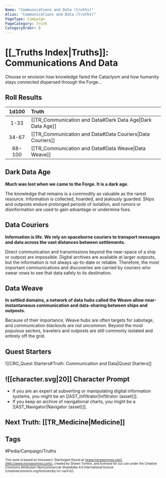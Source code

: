 ```yaml
---
Name: "Communications and Data (truths)"
Alias: "Communications and Data (truths)"
PageType: Campaign
PageCategory: Truth
CategoryOrder: 8
---
```

#  [[_Truths Index|Truths]]: Communications And Data
Choose or envision how knowledge fared the Cataclysm and how humanity stays connected dispersed through the Forge...
## Roll Results
| 1d100 | Truth |
|:---:|:--- |
| 1-33 | [[TR_Communication and Data#Dark Data Age\|Dark Data Age]]  |
| 34-67 | [[TR_Communication and Data#Data Couriers\|Data Couriers]] |
| 68-100 | [[TR_Communication and Data#Data Weave\|Data Weave]] |

## Dark Data Age
**Much was lost when we came to the Forge. It is a dark age.** 
 
The knowledge that remains is a commodity as valuable as the rarest resource. Information is collected, hoarded, and jealously guarded. Ships and outposts endure prolonged periods of isolation, and rumors or disinformation are used to gain advantage or undermine foes.


## Data Couriers
**Information is life. We rely on spaceborne couriers to transport messages and data across the vast distances between settlements.** 
 
Direct communication and transmissions beyond the near-space of a ship or outpost are impossible. Digital archives are available at larger outposts, but the information is not always up-to-date or reliable. Therefore, the most important communications and discoveries are carried by couriers who swear vows to see that data safely to its destination.


## Data Weave
**In settled domains, a network of data hubs called the Weave allow near-instantaneous communication and data-sharing between ships and outposts.** 
 
Because of their importance, Weave hubs are often targets for sabotage, and communication blackouts are not uncommon. Beyond the most populous sectors, travelers and outposts are still commonly isolated and entirely off the grid.

## Quest Starters
![[CRG_Quest Starters#Truth: Communication and Data|Quest Starters]]

## ![[character.svg|20]] Character Prompt
- If you are an expert at subverting or manipulating digital information systems, you might be an [[AST_Infiltrator|Infiltrator (asset)]].
- If you keep an archive of navigational charts, you might be a [[AST_Navigator|Navigator (asset)]].

## Next Truth: [[TR_Medicine|Medicine]]

## Tags
#Pedia/Campaign/Truths 

<font size=-2>This work is based on Ironsworn: Starforged (found at [www.ironswornrpg.com](http://www.ironswornrpg.com)), created by Shawn Tomkin, and licensed for our use under the Creative Commons Attribution-NonCommercial-ShareAlike 4.0 International license  (creativecommons.org/licenses/by-nc-sa/4.0/).</font>